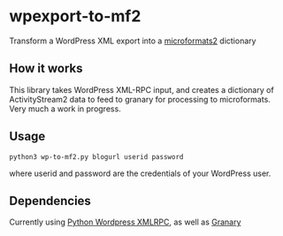 # wpexport-to-mf2
Transform a WordPress XML export into a [microformats2](http://microformats.org/wiki/microformats2) dictionary

## How it works
This library takes WordPress XML-RPC input, and creates a dictionary of ActivityStream2 data to feed to granary for processing to microformats. Very much a work in progress.

## Usage

    python3 wp-to-mf2.py blogurl userid password

where userid and password are the credentials of your WordPress user.

## Dependencies

Currently using [Python Wordpress XMLRPC](https://github.com/maxcutler/python-wordpress-xmlrpc), as well as [Granary](https://granary.io)
